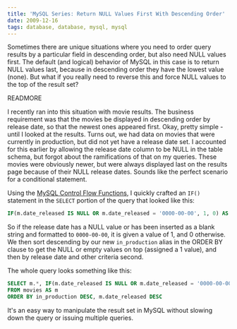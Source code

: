 ```yaml
---
title: 'MySQL Series: Return NULL Values First With Descending Order'
date: 2009-12-16
tags: database, database, mysql, mysql
---
```


Sometimes there are unique situations where you need to order query results by
a particular field in descending order, but also need NULL values first. The
default (and logical) behavior of MySQL in this case is to return NULL values
last, because in descending order they have the lowest value (none). But what
if you really need to reverse this and force NULL values to the top of the
result set?

READMORE

I recently ran into this situation with movie results. The business requirement
was that the movies be displayed in descending order by release date, so that
the newest ones appeared first. Okay, pretty simple - until I looked at the
results. Turns out, we had data on movies that were currently in production,
but did not yet have a release date set. I accounted for this earlier by
allowing the release date column to be NULL in the table schema, but forgot
about the ramifications of that on my queries. These movies were obviously
newer, but were always displayed last on the results page because of their
NULL release dates. Sounds like the perfect scenario for a conditional
statement.

Using the [MySQL Control Flow
Functions](http://dev.mysql.com/doc/refman/5.0/en/control-flow-functions.html),
I quickly crafted an `IF()` statement in the `SELECT` portion of the query that
looked like this:

```sql
IF(m.date_released IS NULL OR m.date_released = '0000-00-00', 1, 0) AS in_production
```

So if the release date has a NULL value or has been inserted as a blank string
and formatted to `0000-00-00`, it is given a value of 1, and 0 otherwise. We
then sort descending by our new `in_production` alias in the ORDER BY clause to
get the NULL or empty values on top (assigned a 1 value), and then by release
date and other criteria second.

The whole query looks something like this:

```sql
SELECT m.*, IF(m.date_released IS NULL OR m.date_released = '0000-00-00', 1, 0) AS in_production
FROM movies AS m
ORDER BY in_production DESC, m.date_released DESC
```

It's an easy way to manipulate the result set in MySQL without slowing down the
query or issuing multiple queries.

